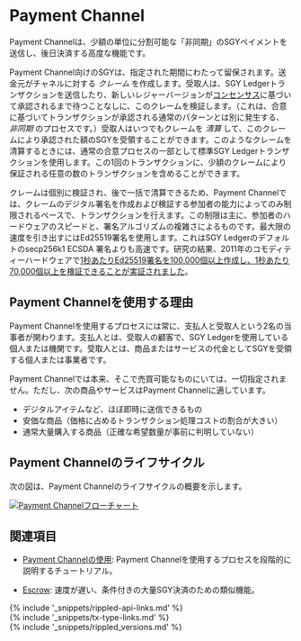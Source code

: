 # Payment Channel

Payment Channelは、少額の単位に分割可能な「非同期」のSGYペイメントを送信し、後日決済する高度な機能です。

Payment Channel向けのSGYは、指定された期間にわたって留保されます。送金元がチャネルに対する _クレーム_ を作成します。受取人は、SGY Ledgerトランザクションを送信したり、新しいレジャーバージョンが[コンセンサス](consensus.html)に基づいて承認されるまで待つことなしに、このクレームを検証します。（これは、合意に基づいてトランザクションが承認される通常のパターンとは別に発生する、 _非同期_ のプロセスです。）受取人はいつでもクレームを _清算_ して、このクレームにより承認された額のSGYを受領することができます。このようなクレームを清算するときには、通常の合意プロセスの一部として標準SGY Ledgerトランザクションを使用します。この1回のトランザクションに、少額のクレームにより保証される任意の数のトランザクションを含めることができます。

クレームは個別に検証され、後で一括で清算できるため、Payment Channelでは、クレームのデジタル署名を作成および検証する参加者の能力によってのみ制限されるペースで、トランザクションを行えます。この制限は主に、参加者のハードウェアのスピードと、署名アルゴリズムの複雑さによるものです。最大限の速度を引き出すにはEd25519署名を使用します。これはSGY Ledgerのデフォルトのsecp256k1 ECSDA 署名よりも高速です。研究の結果、2011年のコモディティーハードウェアで[1秒あたりEd25519署名を100,000個以上作成し、1秒あたり70,000個以上を検証できることが実証されました](https://ed25519.cr.yp.to/ed25519-20110926.pdf)。


## Payment Channelを使用する理由

Payment Channelを使用するプロセスには常に、支払人と受取人という2名の当事者が関わります。支払人とは、受取人の顧客で、SGY Ledgerを使用している個人または機関です。受取人とは、商品またはサービスの代金としてSGYを受領する個人または事業者です。

Payment Channelでは本来、そこで売買可能なものにいては、一切指定されません。ただし、次の商品やサービスはPayment Channelに適しています。

- デジタルアイテムなど、ほぼ即時に送信できるもの
- 安価な商品（価格に占めるトランザクション処理コストの割合が大きい）
- 通常大量購入する商品（正確な希望数量が事前に判明していない）


## Payment Channelのライフサイクル

次の図は、Payment Channelのライフサイクルの概要を示します。

[![Payment Channelフローチャート](img/paychan-flow.ja.png)](img/paychan-flow.ja.png)


## 関連項目

- [Payment Channelの使用](use-payment-channels.html): Payment Channelを使用するプロセスを段階的に説明するチュートリアル。

- [Escrow](escrow.html): 速度が遅い、条件付きの大量SGY決済のための類似機能。

<!--{# common link defs #}-->
{% include '_snippets/rippled-api-links.md' %}			
{% include '_snippets/tx-type-links.md' %}			
{% include '_snippets/rippled_versions.md' %}
